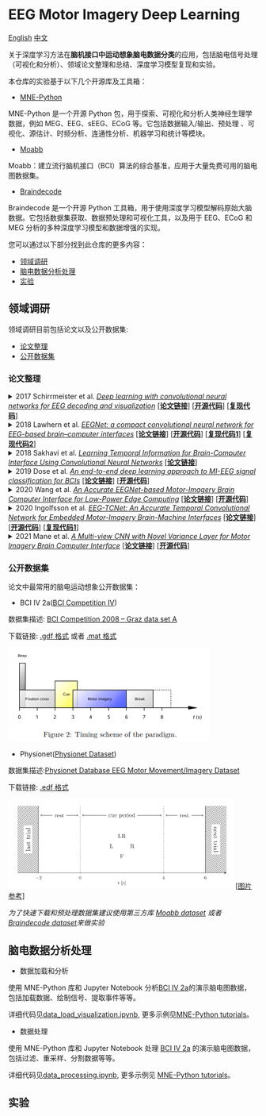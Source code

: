# EEG Motor Imagery Deep Learning

[English](README.md) [中文](README.zh_CN.md)

关于深度学习方法在**脑机接口中运动想象脑电数据分类**的应用，包括脑电信号处理（可视化和分析）、领域论文整理和总结、深度学习模型复现和实验。

本仓库的实验基于以下几个开源库及工具箱：

- [MNE-Python](https://github.com/mne-tools/mne-python)
  
MNE-Python 是一个开源 Python 包，用于探索、可视化和分析人类神经生理学数据，例如 MEG、EEG、sEEG、ECoG 等。它包括数据输入/输出、预处理
、可视化、源估计、时频分析、连通性分析、机器学习和统计等模块。

- [Moabb](https://github.com/NeuroTechX/moabb)

Moabb：建立流行脑机接口（BCI）算法的综合基准，应用于大量免费可用的脑电图数据集。

- [Braindecode](https://github.com/braindecode/braindecode)

Braindecode 是一个开源 Python 工具箱，用于使用深度学习模型解码原始大脑数据。它包括数据集获取、数据预处理和可视化工具，以及用于
EEG、ECoG 和 MEG 分析的多种深度学习模型和数据增强的实现。

您可以通过以下部分找到此仓库的更多内容：

- [领域调研](#领域调研)
- [脑电数据分析处理](#脑电数据分析处理)
- [实验](#实验)

## 领域调研

领域调研目前包括论文以及公开数据集:

- [论文整理](#论文整理)
- [公开数据集](#公开数据集)

### 论文整理

<details>
<summary>
2017 Schirrmeister et al.
<u><i>Deep learning with convolutional neural networks for EEG decoding and visualization</i></u>
[<a href="https://onlinelibrary.wiley.com/doi/10.1002/hbm.23730"><b>论文链接</b></a>]
[<a href="https://github.com/robintibor/braindecode"><b>开源代码</b></a>]
[<a href="https://github.com/robintibor/braindecode"><b>复现代码</b></a>]
</summary>
</details>

<details>
<summary>
2018 Lawhern et al.
<u><i>EEGNet: a compact convolutional neural network for EEG-based brain–computer interfaces</i></u>
[<a href="https://iopscience.iop.org/article/10.1088/1741-2552/aace8c"><b>论文链接</b></a>]
[<a href="https://github.com/vlawhern/arl-eegmodels"><b>开源代码</b></a>]
[<a href="https://github.com/braindecode/braindecode/tree/master/braindecode/models"><b>复现代码1</b></a>]
[<a href="https://colab.research.google.com/drive/1ANF8PwvtUPawTeQt4Uu4iwscpyhHBgvM"><b>复现代码2</b></a>]
</summary>
</details>

<details>
<summary>
2018 Sakhavi et al.
<u><i>Learning Temporal Information for Brain-Computer Interface Using Convolutional Neural Networks</i></u>
[<a href="https://ieeexplore.ieee.org/document/8310961"><b>论文链接</b></a>]
</summary>
</details>

<details>
<summary>
2019 Dose et al.
<u><i>An end-to-end deep learning approach to MI-EEG signal classification for BCIs</i></u>
[<a href="https://www.sciencedirect.com/science/article/abs/pii/S0957417418305359"><b>论文链接</b></a>]
[<a href="https://github.com/hauke-d/cnn-eeg"><b>开源代码</b></a>]
</summary>
</details>

<details>
<summary>
2020 Wang et al.
<u><i>An Accurate EEGNet-based Motor-Imagery Brain Computer Interface for Low-Power Edge Computing</i></u>
[<a href="https://ieeexplore.ieee.org/document/9137134"><b>论文链接</b></a>]
[<a href="https://github.com/MHersche/eegnet-based-embedded-bci"><b>开源代码</b></a>]
</summary>
</details>

<details>
<summary>
2020 Ingolfsson et al.
<u><i>EEG-TCNet: An Accurate Temporal Convolutional Network for Embedded Motor-Imagery Brain-Machine Interfaces</i></u>
[<a href="https://ieeexplore.ieee.org/document/9283028"><b>论文链接</b></a>]
[<a href="https://github.com/iis-eth-zurich/eeg-tcnet"><b>开源代码</b></a>]
[<a href="https://github.com/okbalefthanded/eeg-tcnet/blob/master/eeg_tcnet_colab.ipynb"><b>复现代码1</b></a>]
</summary>
</details>

<details>
<summary>
2021 Mane et al.
<u><i>A Multi-view CNN with Novel Variance Layer for Motor Imagery Brain Computer Interface</i></u>
[<a href="https://ieeexplore.ieee.org/document/9175874"><b>论文链接</b></a>]
[<a href="https://github.com/ravikiran-mane/FBCNet"><b>开源代码</b></a>]
</summary>
</details>


### 公开数据集

论文中最常用的脑电运动想象公开数据集：

- BCI IV 2a([BCI Competition IV](https://www.bbci.de/competition/iv/))

数据集描述: [BCI Competition 2008 – Graz data set A](https://www.bbci.de/competition/iv/desc_2a.pdf)
  
下载链接: [.gdf 格式](https://www.bbci.de/competition/iv/#dataset2a) 
或者 [.mat 格式](http://bnci-horizon-2020.eu/database/data-sets)

![](./static/bci2a.png)


- Physionet([Physionet Dataset](https://physionet.org/content/eegmmidb/1.0.0/))

数据集描述:[Physionet Database EEG Motor Movement/Imagery Dataset](https://physionet.org/content/eegmmidb/1.0.0/)
  
下载链接: [.edf 格式](https://physionet.org/content/eegmmidb/1.0.0/)

![](./static/physionet.png) [[图片参考](https://www.sciencedirect.com/science/article/abs/pii/S0957417418305359)]

*为了快速下载和预处理数据集建议使用第三方库 
[Moabb dataset](http://moabb.neurotechx.com/docs/datasets.html#module-moabb.datasets) 
或者 [Braindecode dataset](https://braindecode.org/stable/generated/braindecode.datasets.BNCI2014001.html)来做实验*

## 脑电数据分析处理

- 数据加载和分析
  
使用 MNE-Python 库和 Jupyter Notebook 分析[BCI IV 2a](#公开数据集)的演示脑电图数据，包括加载数据、绘制信号、提取事件等等。

详细代码见[data_load_visualization.ipynb](./data_analysis_notebook_mne/data_load_visualization.ipynb), 
更多示例见[MNE-Python tutorials](https://mne.tools/stable/auto_tutorials/index.html)。


- 数据处理

使用 MNE-Python 库和 Jupyter Notebook 处理 [BCI IV 2a](#公开数据集) 的演示脑电图数据，包括过滤、重采样、分割数据等等。

详细代码见[data_processing.ipynb](./data_analysis_notebook_mne/data_processing.ipynb), 
更多示例见 [MNE-Python tutorials](https://mne.tools/stable/auto_tutorials/index.html)。

## 实验
